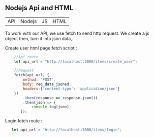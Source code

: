 <h2>Nodejs Api and HTML</h2>
<table>
    <tr>
        <td>API</td>
        <td>Nodejs</td>
        <td>JS</td>
        <td>HTML</td>
    </tr>
</table>

To work with our API, we use fetch to send http request.
We create a js object then, turn it into json data, 


Create user html page fetch script : 
```js
    //Api route
    let api_url = "http://localhost:3000/items/create_user";
    
    //Request
    fetch(api_url, {
        method: 'POST',
        body: req_data_jsoned,
        headers:{'content-type': 'application/json'}
    })
        .then(response => response.json())
        .then(json => {
            console.log(json);
       });      
```

Login fetch route : 
```js
   let api_url = "http://localhost:3000/items/login";
```


